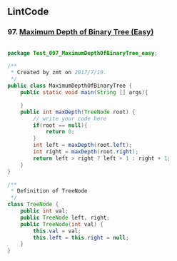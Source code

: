 ## LintCode
### 97. <a href="http://www.lintcode.com/en/problem/maximum-depth-of-binary-tree/"> Maximum Depth of Binary Tree (Easy) </a>

```java

package Test_097_MaximumDepthOfBinaryTree_easy;

/**
 * Created by zmt on 2017/7/19.
 */
public class MaximumDepthOfBinaryTree {
    public static void main(String [] args){

    }
    public int maxDepth(TreeNode root) {
        // write your code here
        if(root == null){
            return 0;
        }
        int left = maxDepth(root.left);
        int right = maxDepth(root.right);
        return left > right ? left + 1 : right + 1;
    }
}

/**
 * Definition of TreeNode
 */
class TreeNode {
    public int val;
    public TreeNode left, right;
    public TreeNode(int val) {
        this.val = val;
        this.left = this.right = null;
    }
}

```